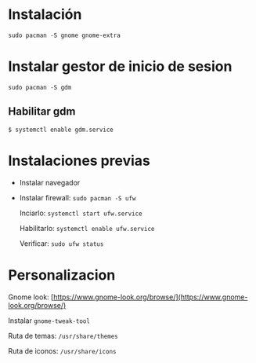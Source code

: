 # Instalación

```
sudo pacman -S gnome gnome-extra
```

# Instalar gestor de inicio de sesion

```
sudo pacman -S gdm
```

## Habilitar gdm

`$ systemctl enable gdm.service`

# Instalaciones previas

- Instalar navegador
- Instalar firewall: `sudo pacman -S ufw`
    
    Inciarlo: `systemctl start ufw.service`
    
    Habilitarlo: `systemctl enable ufw.service`
    
    Verificar: `sudo ufw status` 
    

# Personalizacion

Gnome look: [https://www.gnome-look.org/browse/](https://www.gnome-look.org/browse/)

Instalar `gnome-tweak-tool`

Ruta de temas: `/usr/share/themes`

Ruta de iconos: `/usr/share/icons`